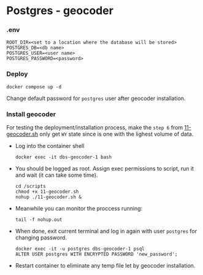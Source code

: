 # Postgres - geocoder

### .env

```
ROOT_DIR=<set to a location where the database will be stored>
POSTGRES_DB=<db name>
POSTGRES_USER=<user name>
POSTGRES_PASSWORD=<password>
```

### Deploy

```
docker compose up -d
```

Change default password for `postgres` user after geocoder installation.

### Install geocoder

For testing the deployment/installation process, make the `step 6` from [11-geocoder.sh](./scripts/11-geocoder.sh) only get `WY` state since is one with the lighest volume of data.

- Log into the container shell
    ```
    docker exec -it dbs-geocoder-1 bash
    ```
- You should be logged as root. Assign exec permissions to script, run it and wait (it can take some time).
    ```
    cd /scripts
    chmod +x 11-geocoder.sh
    nohup ./11-geocoder.sh &
    ```
- Meanwhile you can monitor the proccess running:
    ```
    tail -f nohup.out
    ```
- When done, exit current terminal and log in again with user `postgres` for changing password.
    ```
    docker exec -it -u postgres dbs-geocoder-1 psql
    ALTER USER postgres WITH ENCRYPTED PASSWORD 'new_password';
    ```
- Restart container to eliminate any temp file let by geocoder installation.



